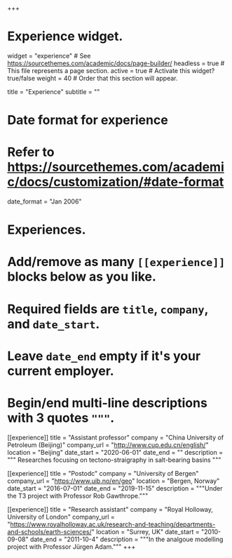 +++
# Experience widget.
widget = "experience"  # See https://sourcethemes.com/academic/docs/page-builder/
headless = true  # This file represents a page section.
active = true  # Activate this widget? true/false
weight = 40  # Order that this section will appear.

title = "Experience"
subtitle = ""

# Date format for experience
#   Refer to https://sourcethemes.com/academic/docs/customization/#date-format
date_format = "Jan 2006"

# Experiences.
#   Add/remove as many `[[experience]]` blocks below as you like.
#   Required fields are `title`, `company`, and `date_start`.
#   Leave `date_end` empty if it's your current employer.
#   Begin/end multi-line descriptions with 3 quotes `"""`.
[[experience]]
  title = "Assistant professor"
  company = "China University of Petroleum (Beijing)"
  company_url = "http://www.cup.edu.cn/english/"
  location = "Beijing"
  date_start = "2020-06-01"
  date_end = ""
  description = """
  Researches focusing on tectono-straigraphy in salt-bearing basins
  """

[[experience]]
  title = "Postodc"
  company = "University of Bergen"
  company_url = "https://www.uib.no/en/geo"
  location = "Bergen, Norway"
  date_start = "2016-07-01"
  date_end = "2019-11-15"
  description = """Under the T3 project with Professor Rob Gawthrope."""
    

[[experience]]
  title = "Research assistant"
  company = "Royal Holloway, University of London"
  company_url = "https://www.royalholloway.ac.uk/research-and-teaching/departments-and-schools/earth-sciences/"
  location = "Surrey, UK"
  date_start = "2010-09-08"
  date_end = "2011-10-4"
  description = """In the analgoue modelling project with Professor Jürgen Adam."""
+++
